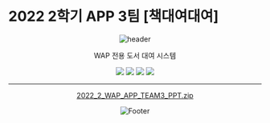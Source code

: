 # 2022 2학기 APP 3팀 [책대여대여]

<div align="center">
  
![header](https://capsule-render.vercel.app/api?type=waving&color=3E4C67&height=150&width="100%"&section=header&text=책대여대여&fontSize=60&fontColor=E2F5F9)


WAP 전용 도서 대여 시스템

<img src="https://img.shields.io/badge/Dart-0175C2?style=flat-square&logo=Dart&logoColor=white">
<img src="https://img.shields.io/badge/Flutter-02569B?style=flat-square&logo=Flutter&logoColor=white">
<img src="https://img.shields.io/badge/Firebase-FFCA28?style=flat-square&logo=Firebase&logoColor=white">
<img src="https://img.shields.io/badge/Android Studio-3DDC84?style=flat-square&logo=Android Studio&logoColor=white"/>



* * *

[2022_2_WAP_APP_TEAM3_PPT.zip](https://github.com/pknu-wap/2022_2_WAP_APP_TEAM3/files/10130617/2022_2_WAP_APP_TEAM3_PPT.zip)


![Footer](https://capsule-render.vercel.app/api?type=waving&color=3E4C67&height=150&section=footer)
  
  
</div>
